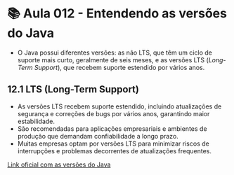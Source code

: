 # 📚 Aula 012 - Entendendo as versões do Java

- O Java possui diferentes versões: as não LTS, que têm um ciclo de suporte mais curto, geralmente de seis meses, e as versões LTS (*Long-Term Support*), que recebem suporte estendido por vários anos.

## 12.1 LTS (Long-Term Support)

- As versões LTS recebem suporte estendido, incluindo atualizações de segurança e correções de bugs por vários anos, garantindo maior estabilidade.  
- São recomendadas para aplicações empresariais e ambientes de produção que demandam confiabilidade a longo prazo.  
- Muitas empresas optam por versões LTS para minimizar riscos de interrupções e problemas decorrentes de atualizações frequentes.

[Link oficial com as versões do Java](https://www.oracle.com/br/java/technologies/downloads/)
